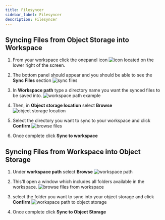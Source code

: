 ```yaml
---
title: Filesyncer
sidebar_label: Filesyncer
description: Filesyncer
---
```


## Syncing Files from Object Storage into Workspace
1. From your workspace click the onepanel icon ![icon](/img/filesyncer/icon-circle.png) located on the lower right of the screen.

2. The bottom panel should appear and you should be able to see the **Sync Files** section ![sync files](/img/filesyncer/sync-files.png)

3. In **Workspace path** type a directory name you want the synced files to be saved into. ![workspace path example](/img/filesyncer/workspace-path-example.png) 

4. Then, in **Object storage location** select **Browse** ![object storage location](/img/filesyncer/object-storage-location.png) 

5. Select the directory you want to sync to your workspace and click **Confirm** ![browse files](/img/filesyncer/browse-files.png) 

6. Once complete click **Sync to workspace**

## Syncing Files from Workspace into Object Storage
1. Under **workspace path** select **Browse** ![workspace path](/img/filesyncer/workspace-path.png)

2. This'll open a window which includes all folders available in the workspace. ![browse files from workspace](/img/filesyncer/browse-files-ws.png)

3. select the folder you want to sync into your object storage and click **Confirm** ![workspace path to object storage](/img/filesyncer/workspace-path-object-storage.png)

4. Once complete click **Sync to Object Storage**

